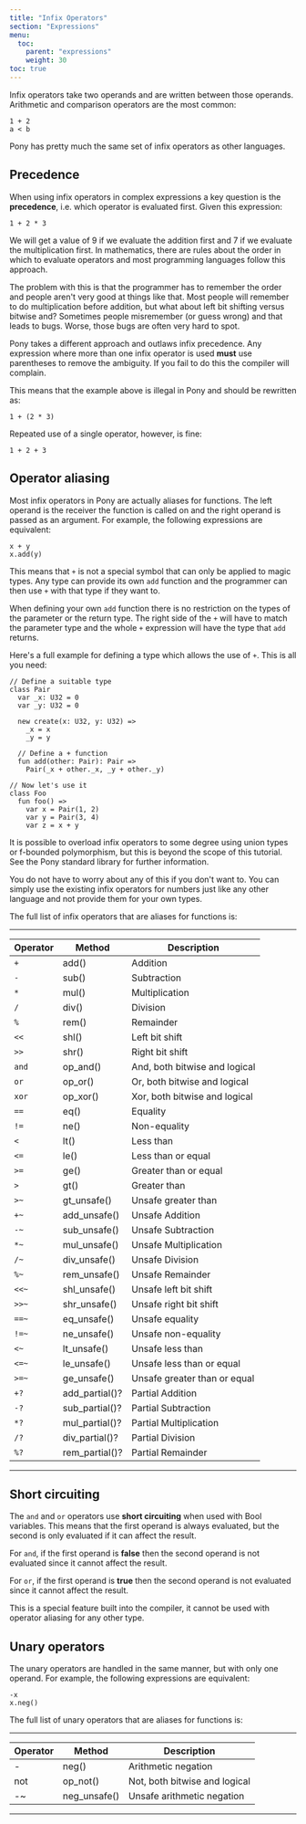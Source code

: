 ```yaml
---
title: "Infix Operators"
section: "Expressions"
menu:
  toc:
    parent: "expressions"
    weight: 30
toc: true
---
```


Infix operators take two operands and are written between those operands. Arithmetic and comparison operators are the most common:

```pony
1 + 2
a < b
```

Pony has pretty much the same set of infix operators as other languages.

## Precedence

When using infix operators in complex expressions a key question is the __precedence__, i.e. which operator is evaluated first. Given this expression:

```pony
1 + 2 * 3
```

We will get a value of 9 if we evaluate the addition first and 7 if we evaluate the multiplication first. In mathematics, there are rules about the order in which to evaluate operators and most programming languages follow this approach.

The problem with this is that the programmer has to remember the order and people aren't very good at things like that. Most people will remember to do multiplication before addition, but what about left bit shifting versus bitwise and? Sometimes people misremember (or guess wrong) and that leads to bugs. Worse, those bugs are often very hard to spot.

Pony takes a different approach and outlaws infix precedence. Any expression where more than one infix operator is used __must__ use parentheses to remove the ambiguity. If you fail to do this the compiler will complain.

This means that the example above is illegal in Pony and should be rewritten as:

```pony
1 + (2 * 3)
```

Repeated use of a single operator, however, is fine:

```pony
1 + 2 + 3
```

## Operator aliasing

Most infix operators in Pony are actually aliases for functions. The left operand is the receiver the function is called on and the right operand is passed as an argument. For example, the following expressions are equivalent:

```pony
x + y
x.add(y)
```

This means that `+` is not a special symbol that can only be applied to magic types. Any type can provide its own `add` function and the programmer can then use `+` with that type if they want to.

When defining your own `add` function there is no restriction on the types of the parameter or the return type. The right side of the `+` will have to match the parameter type and the whole `+` expression will have the type that `add` returns.

Here's a full example for defining a type which allows the use of `+`. This is all you need:

```pony
// Define a suitable type
class Pair
  var _x: U32 = 0
  var _y: U32 = 0

  new create(x: U32, y: U32) =>
    _x = x
    _y = y

  // Define a + function
  fun add(other: Pair): Pair =>
    Pair(_x + other._x, _y + other._y)

// Now let's use it
class Foo
  fun foo() =>
    var x = Pair(1, 2)
    var y = Pair(3, 4)
    var z = x + y
```

It is possible to overload infix operators to some degree using union types or f-bounded polymorphism, but this is beyond the scope of this tutorial. See the Pony standard library for further information.

You do not have to worry about any of this if you don't want to. You can simply use the existing infix operators for numbers just like any other language and not provide them for your own types.

The full list of infix operators that are aliases for functions is:

---

Operator   | Method         | Description
-----------|----------------|------------
`+`        | add()          | Addition
`-`        | sub()          | Subtraction
`*`        | mul()          | Multiplication
`/`        | div()          | Division
`%`        | rem()          | Remainder
`<<`       | shl()          | Left bit shift
`>>`       | shr()          | Right bit shift
`and`      | op_and()       | And, both bitwise and logical
`or`       | op_or()        | Or, both bitwise and logical
`xor`      | op_xor()       | Xor, both bitwise and logical
`==`       | eq()           | Equality
`!=`       | ne()           | Non-equality
`<`        | lt()           | Less than
`<=`       | le()           | Less than or equal
`>=`       | ge()           | Greater than or equal
`>`        | gt()           | Greater than
`>~`       | gt_unsafe()    | Unsafe greater than
`+~`       | add_unsafe()   | Unsafe Addition
`-~`       | sub_unsafe()   | Unsafe Subtraction
`*~`       | mul_unsafe()   | Unsafe Multiplication
`/~`       | div_unsafe()   | Unsafe Division
`%~`       | rem_unsafe()   | Unsafe Remainder
`<<~`      | shl_unsafe()   | Unsafe left bit shift
`>>~`      | shr_unsafe()   | Unsafe right bit shift
`==~`      | eq_unsafe()    | Unsafe equality
`!=~`      | ne_unsafe()    | Unsafe non-equality
`<~`       | lt_unsafe()    | Unsafe less than
`<=~`      | le_unsafe()    | Unsafe less than or equal
`>=~`      | ge_unsafe()    | Unsafe greater than or equal
`+?`       | add_partial()? | Partial Addition
`-?`       | sub_partial()? | Partial Subtraction
`*?`       | mul_partial()? | Partial Multiplication
`/?`       | div_partial()? | Partial Division
`%?`       | rem_partial()? | Partial Remainder


---

## Short circuiting

The `and` and `or` operators use __short circuiting__ when used with Bool variables. This means that the first operand is always evaluated, but the second is only evaluated if it can affect the result.

For `and`, if the first operand is __false__ then the second operand is not evaluated since it cannot affect the result.

For `or`, if the first operand is __true__ then the second operand is not evaluated since it cannot affect the result.

This is a special feature built into the compiler, it cannot be used with operator aliasing for any other type.

## Unary operators

The unary operators are handled in the same manner, but with only one operand. For example, the following expressions are equivalent:

```pony
-x
x.neg()
```

The full list of unary operators that are aliases for functions is:

---

Operator | Method       | Description
---------|--------------|------------
-        | neg()        | Arithmetic negation
not      | op_not()     | Not, both bitwise and logical
-~       | neg_unsafe() | Unsafe arithmetic negation

---
